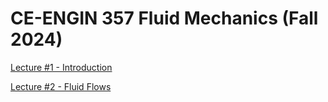 # CE-ENGIN 357 Fluid Mechanics (Fall 2024)

[Lecture #1 - Introduction](https://kandread.github.io/cee357/01_introduction.html)

[Lecture #2 - Fluid Flows](https://kandread.github.io/cee357/02_fluid_flows.html)
